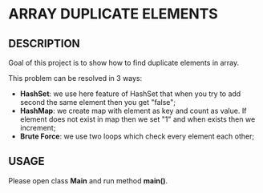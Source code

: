 ARRAY DUPLICATE ELEMENTS
========================


DESCRIPTION
-----------

Goal of this project is to show how to find duplicate elements in array.

This problem can be resolved in 3 ways:
- **HashSet**: we use here feature of HashSet that when you try to add second the same element then you get "false"; 
- **HashMap**: we create map with element as key and count as value. If element does not exist in map then we set "1" and when exists then we increment;
- **Brute Force**: we use two loops which check every element each other;


USAGE
-----

Please open class **Main** and run method **main()**.